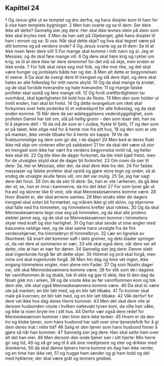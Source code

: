 ## Kapittel 24

1 Og Jesus gikk ut av templet og dro derfra, og hans disipler kom til ham for å vise ham templets bygninger.
2 Men han svarte og sa til dem: Ser dere ikke alt dette? Sannelig sier jeg dere: Her skal ikke levnes stein på stein som ikke skal brytes ned.
3 Men da han satt på Oljeberget, gikk hans disipler til ham i enrom og sa: Si oss: Når skal dette skje? og hva skal tegnet være på ditt komme og på verdens ende?
4 Og Jesus svarte og sa til dem: Se til at ikke noen fører dere vill!
5 For mange skal komme i mitt navn og si: Jeg er Messias; og de skal føre mange vill.
6 Og dere skal høre krig og rykter om krig; se til at dere ikke lar dere skremme! for det må så skje, men enden er ikke enda.
7 For folk skal reise seg mot folk, og rike mot rike, og det skal være hunger og jordskjelv både her og der.
8 Men alt dette er begynnelsen til veene.
9 Da skal de overgi dere til trengsel og slå dere ihjel, og dere skal hates av alle folkeslag for mitt navns skyld.
10 Og da skal mange ta anstøt, og de skal forråde hverandre og hate hverandre;
11 og mange falske profeter skal opstå og føre mange vill.
12 Og fordi urettferdigheten tar overhånd, skal kjærligheten bli kold hos de fleste.
13 Men den som holder ut inntil enden, han skal bli frelst.
14 Og dette evangelium om riket skal forkynnes over hele jorderike til et vidnesbyrd for alle folkeslag, og da skal enden komme.
15 Når dere da ser ødeleggelsens vederstyggelighet, som profeten Daniel har talt om, stå på hellig grunn - den som leser det, han se til å skjønne det! -
16 da må de som er i Judea, flykte til fjells,
17 og den som er på taket, ikke stige ned for å hente noe fra sitt hus,
18 og den som er ute på marken, ikke vende tilbake for å hente sin kappe.
19 Ve de fruktsommelige og dem som gir die, i de dager!
20 Men bed at deres flukt ikke må skje om vinteren eller på sabbaten!
21 for da skal det være så stor en trengsel som ikke har vært fra verdens begynnelse inntil nå, og heller ikke skal bli.
22 Og ble ikke de dager forkortet, da ble intet kjød frelst; men for de utvalgtes skyld skal de dager bli forkortet.
23 Om noen da sier til dere: Se, her er Messias, eller der, da skal dere ikke tro det.
24 For falske messiaser og falske profeter skal opstå og gjøre store tegn og under, så at endog de utvalgte skulle føres vill, om det var mulig.
25 Se, jeg har sagt dere det forut.
26 Om de da sier til dere: Se, han er ute i ørkenen, da gå ikke der ut; se, han er inne i kammerne, da tro det ikke!
27 For som lynet går ut fra øst og skinner like til vest, slik skal Menneskesønnens komme være.
28 Hvor åtselet er, der skal ørnene samles.
29 Men straks etter de dagers trengsel skal solen bli formørket, og månen ikke gi sitt skinn, og stjernene skal falle ned fra himmelen, og himmelens krefter skal rokkes.
30 Og da skal Menneskesønnens tegn vise seg på himmelen, og da skal alle jordens slekter jamre seg, og de skal se Menneskesønnen komme i himmelens skyer med kraft og stor herlighet.
31 Og han skal sende ut sine engler med basunens veldige røst, og de skal samle hans utvalgte fra de fire verdenshjørner, fra himmelbryn til himmelbryn.
32 Lær en lignelse av fikentreet: Så snart det kommer saft i dets greiner, og dets blader springer ut, da vet dere at sommeren er nær;
33 slik skal også dere, når dere ser alt dette, vite at han er nær for døren.
34 Sannelig sier jeg dere: Denne slekt skal ingenlunde forgå før alt dette skjer.
35 Himmel og jord skal forgå, men mine ord skal ingenlunde forgå.
36 Men hin dag og time vet ingen, ikke engang himmelens engler, men alene min Fader.
37 Og som Noahs dager var, slik skal Menneskesønnens komme være;
38 for slik som de i dagene før vannflommen åt og drakk, tok til ekte og gav til ekte, like til den dag da Noah gikk inn i arken,
39 og de visste ikke av før vannflommen kom og tok dem alle, slik skal også Menneskesønnens komme være.
40 Da skal to være ute på marken; en blir tatt med, og en blir latt tilbake.
41 To kvinner skal male på kvernen; en blir tatt med, og en blir latt tilbake.
42 Våk derfor! for dere vet ikke hva dag deres Herre kommer.
43 Men det skal dere vite at dersom husbonden visste i hvilken nattevakt tyven kom, da ville han våke, og ikke la noen bryte inn i sitt hus.
44 Derfor vær også dere rede! for Menneskesønnen kommer i den time dere ikke tenker.
45 Hvem er da den tro og kloke tjener, som hans husbond har satt over sine tjenestefolk for å gi dem deres mat i rette tid?
46 Salig er den tjener som hans husbond finner å gjøre så når han kommer.
47 Sannelig sier jeg dere: Han skal sette ham over alt det han eier.
48 Men dersom den onde tjener sier i sitt hjerte: Min herre gir seg tid,
49 og så gir seg til å slå sine medtjenere og eter og drikker med drankerne,
50 da skal denne tjeners herre komme en dag han ikke venter, og en time han ikke vet,
51 og hugge ham sønder og gi ham Iodd og del med hyklerne; der skal være gråt og tenners gnidsel.
